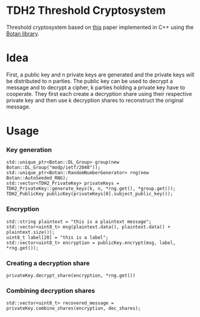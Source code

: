 # TDH2 Threshold Cryptosystem

Threshold cryptosystem based on [this](https://www.shoup.net/papers/thresh1.pdf) paper implemented in C++ using the [Botan library](https://github.com/randombit/botan). 

# Idea
First, a public key and n private keys are generated and the private keys will be distributed to n parties. The public key can be used to decrypt a message and to decrypt a cipher, k parties holding a private key have to cooperate. They first each create a decryption share using their respective private key and then use k decryption shares to reconstruct the original message.

# Usage
### Key generation
    std::unique_ptr<Botan::DL_Group> group(new Botan::DL_Group("modp/ietf/2048")); 
    std::unique_ptr<Botan::RandomNumberGenerator> rng(new Botan::AutoSeeded_RNG);
    std::vector<TDH2_PrivateKey> privateKeys = TDH2_PrivateKey::generate_keys(k, n, *rng.get(), *group.get());
    TDH2_PublicKey publicKey(privateKeys[0].subject_public_key());

### Encryption
    std::string plaintext = "this is a plaintext message";
    std::vector<uint8_t> msg(plaintext.data(), plaintext.data() + plaintext.size());
    uint8_t label[20] = "this is a label";
    std::vector<uint8_t> encryption = publicKey.encrypt(msg, label, *rng.get());

### Creating a decryption share
    privateKey.decrypt_share(encryption, *rng.get())
    
### Combining decryption shares
    std::vector<uint8_t> recovered_message = privateKey.combine_shares(encryption, dec_shares);
